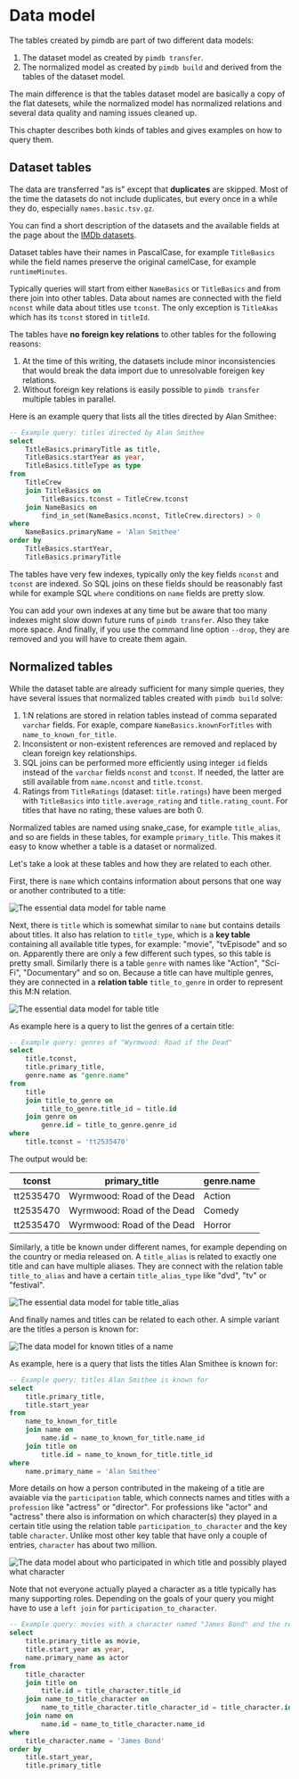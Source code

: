# Data model

The tables created by pimdb are part of two different data models:

1. The dataset model as created by `pimdb transfer`.
2. The normalized model as created by `pimdb build` and derived from
   the tables of the dataset model.

The main difference is that the tables dataset model are basically a copy of
the flat datesets, while the normalized model has normalized relations and
several data quality and naming issues cleaned up.

This chapter describes both kinds of tables and gives examples on how to
query them.

## Dataset tables

The data are transferred "as is" except that **duplicates** are skipped. Most
of the time the datasets do not include duplicates, but every once in a while
they do, especially `names.basic.tsv.gz`.

You can find a short description of the datasets and the available fields at
the page about the [IMDb datasets](https://www.imdb.com/interfaces/).

Dataset tables have their names in PascalCase, for example `TitleBasics`
while the field names preserve the original camelCase, for
example `runtimeMinutes`.

Typically queries will start from either `NameBasics` or `TitleBasics`
and from there join into other tables. Data about names are connected with the
field `nconst` while data about titles use `tconst`. The only exception
is `TitleAkas` which has its `tconst` stored in `titleId`.

The tables have **no foreign key relations** to other tables for the following
reasons:

1. At the time of this writing, the datasets include minor inconsistencies
   that would break the data import due to unresolvable foreigen key
   relations.
2. Without foreign key relations is easily possible to
   `pimdb transfer` multiple tables in parallel.

Here is an example query that lists all the titles directed by Alan Smithee:

```sql
-- Example query: titles directed by Alan Smithee
select
    TitleBasics.primaryTitle as title,
    TitleBasics.startYear as year,
    TitleBasics.titleType as type
from
    TitleCrew
    join TitleBasics on
        TitleBasics.tconst = TitleCrew.tconst
    join NameBasics on
        find_in_set(NameBasics.nconst, TitleCrew.directors) > 0
where
    NameBasics.primaryName = 'Alan Smithee'
order by
    TitleBasics.startYear,
    TitleBasics.primaryTitle
```

The tables have very few indexes, typically only the key fields `nconst` and
`tconst` are indexed. So SQL joins on these fields should be reasonably
fast while for example SQL `where` conditions on `name` fields are pretty
slow.

You can add your own indexes at any time but be aware that too many indexes
might slow down future runs of `pimdb transfer`. Also they take more
space. And finally, if you use the command line option `--drop`, they are
removed and you will have to create them again.

## Normalized tables

While the dataset table are already sufficient for many simple queries, they
have several issues that normalized tables created with `pimdb build`
solve:

1. 1:N relations are stored in relation tables instead of comma separated
   `varchar` fields. For exaple, compare `NameBasics.knownForTitles`
   with `name_to_known_for_title`.
2. Inconsistent or non-existent references are removed and replaced by clean
   foreign key relationships.
3. SQL joins can be performed more efficiently using integer `id` fields
   instead of the `varchar` fields `nconst` and `tconst`. If needed,
   the latter are still available from `name.nconst` and `title.tconst`.
4. Ratings from `TitleRatings` (dataset: `title.ratings`) have been
   merged with `TitleBasics` into `title.average_rating` and
   `title.rating_count`. For titles that have no rating, these values are
   both 0.

Normalized tables are named using snake_case, for example `title_alias`,
and so are fields in these tables, for example `primary_title`. This makes
it easy to know whether a table is a dataset or normalized.

Let's take a look at these tables and how they are related to each other.

First, there is `name` which contains information about persons that one
way or another contributed to a title:

![The essential data model for table name](images/name.png)

Next, there is `title` which is somewhat similar to `name` but contains
details about titles. It also has relation to `title_type`, which is a
**key table** containing all available title types, for example: "movie",
"tvEpisode" and so on. Apparently there are only a few different such types,
so this table is pretty small. Similarly there is a table `genre` with
names like "Action", "Sci-Fi", "Documentary" and so on. Because a title can
have multiple genres, they are connected in a **relation table**
`title_to_genre` in order to represent this M:N relation.

![The essential data model for table title](images/title.png)

As example here is a query to list the genres of a certain title:

```sql
-- Example query: genres of "Wyrmwood: Road if the Dead"
select
    title.tconst,
    title.primary_title,
    genre.name as "genre.name"
from
    title
    join title_to_genre on
        title_to_genre.title_id = title.id
    join genre on
        genre.id = title_to_genre.genre_id
where
    title.tconst = 'tt2535470'
```

The output would be:

| tconst    | primary_title              | genre.name |
| --------- | -------------------------- | ---------- |
| tt2535470 | Wyrmwood: Road of the Dead | Action     |
| tt2535470 | Wyrmwood: Road of the Dead | Comedy     |
| tt2535470 | Wyrmwood: Road of the Dead | Horror     |

Similarly, a title be known under different names, for example depending on
the country or media released on. A `title_alias` is related to exactly one
title and can have multiple aliases. They are connect with the relation table
`title_to_alias` and have a certain `title_alias_type` like "dvd", "tv" or
"festival".

![The essential data model for table title_alias](images/title_alias.png)

And finally names and titles can be related to each other. A simple variant are
the titles a person is known for:

![The data model for known titles of a name](images/name_to_known_for_title.png)

As example, here is a query that lists the titles Alan Smithee is known for:

```sql
-- Example query: titles Alan Smithee is known for
select
    title.primary_title,
    title.start_year
from
    name_to_known_for_title
    join name on
        name.id = name_to_known_for_title.name_id
    join title on
        title.id = name_to_known_for_title.title_id
where
    name.primary_name = 'Alan Smithee'
```

More details on how a person contributed in the makeing of a title are avaiable
via the `participation` table, which connects names and titles with a
`profession` like "actress" or "director". For professions like "actor" and
"actress" there also is information on which character(s) they played in a
certain title using the relation table `participation_to_character` and the
key table `character`. Unlike most other key table that have only a couple of
entries, `character` has about two million.

![The data model about who participated in which title and possibly played what character](images/participation.png)

Note that not everyone actually played a character as a title typically has
many supporting roles. Depending on the goals of your query you might have to
use a `left join` for `participation_to_character`.

```sql
-- Example query: movies with a character named "James Bond" and the respective actor
select
    title.primary_title as movie,
    title.start_year as year,
    name.primary_name as actor
from
    title_character
    join title on
        title.id = title_character.title_id
    join name_to_title_character on
        name_to_title_character.title_character_id = title_character.id
    join name on
        name.id = name_to_title_character.name_id
where
    title_character.name = 'James Bond'
order by
    title.start_year,
    title.primary_title
```
